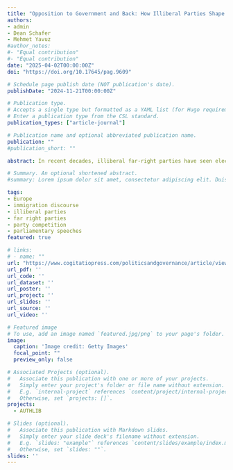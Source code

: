 ```yaml
---
title: "Opposition to Government and Back: How Illiberal Parties Shape Immigration Discourse and Party Competition"
authors:
- admin
- Dean Schafer
- Mehmet Yavuz
#author_notes:
#- "Equal contribution"
#- "Equal contribution"
date: "2025-04-02T00:00:00Z"
doi: "https://doi.org/10.17645/pag.9609"

# Schedule page publish date (NOT publication's date).
publishDate: "2024-11-21T00:00:00Z"

# Publication type.
# Accepts a single type but formatted as a YAML list (for Hugo requirements).
# Enter a publication type from the CSL standard.
publication_types: ["article-journal"]

# Publication name and optional abbreviated publication name.
publication: ""
#publication_short: ""

abstract: In recent decades, illiberal far-right parties have seen electoral success, reshaped European politics, challenged established norms, and accelerated shifts in political discourse. Thought to be isolated by a cordon sanitaire, these parties are increasingly normalized, gaining footholds in parliament and government—from coalition participation in Austria to majority rule in Hungary. As illiberal far-right parties gain access to power, a pressing question arises. How does their parliamentary and governmental participation influence both their discourse and that of mainstream parties? While we know that far-right parliamentary entry influences mainstream parties’ policy adaptations and strategic positioning, less is known about their systematic effects across countries or how governing responsibilities affect their discourse. Theories of issue competition suggest that parties adjust their stances to maintain voter support, but case studies have suggested diverging results. Leveraging a novel liberal–illiberal scale based on word embeddings and dictionaries, this study examines how far-right parties’ participation in parliaments and governments affects their own immigration discourse and that of mainstream parties by analyzing the interaction between 67 parties in eight European countries (Austria, Czechia, Estonia, Finland, Germany, Hungary, Italy, and Poland) over the last 15 years. Our findings show that mainstream parties, especially conservative ones, follow the shifts in the immigration discourse of far-right parties. Furthermore, we find that far-right parties minimally moderate their anti-immigration discourse when entering government and then radicalize again when they leave. The illiberal far-right therefore appears to have the net effect of pulling their country’s party system to the right on immigration. These findings clarify the consequences of illiberal party normalization for party competition, coalition strategies, and democratic stability in European politics. 

# Summary. An optional shortened abstract.
#summary: Lorem ipsum dolor sit amet, consectetur adipiscing elit. Duis posuere tellus ac convallis placerat. Proin tincidunt magna sed ex sollicitudin condimentum.

tags:
- Europe
- immigration discourse
- illiberal parties
- far right parties
- party competition
- parliamentary speeches
featured: true

# links:
# - name: ""
url: "https://www.cogitatiopress.com/politicsandgovernance/article/view/9609"
url_pdf: ''
url_code: ''
url_dataset: ''
url_poster: ''
url_project: ''
url_slides: ''
url_source: ''
url_video: ''

# Featured image
# To use, add an image named `featured.jpg/png` to your page's folder. 
image:
  caption: 'Image credit: Getty Images'
  focal_point: ""
  preview_only: false

# Associated Projects (optional).
#   Associate this publication with one or more of your projects.
#   Simply enter your project's folder or file name without extension.
#   E.g. `internal-project` references `content/project/internal-project/index.md`.
#   Otherwise, set `projects: []`.
projects: 
  - AUTHLIB

# Slides (optional).
#   Associate this publication with Markdown slides.
#   Simply enter your slide deck's filename without extension.
#   E.g. `slides: "example"` references `content/slides/example/index.md`.
#   Otherwise, set `slides: ""`.
slides: ''
---
```

